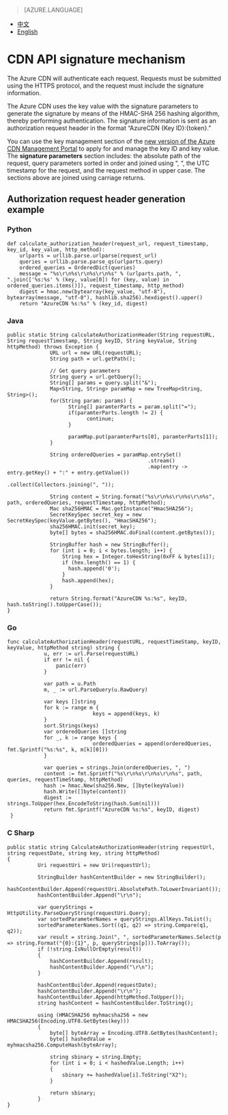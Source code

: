 <properties
    linkid="dev-net-common-tasks-cdn"
    urlDisplayName="CDN"
    pageTitle="Azure China CDN API doc-signature"
    metaKeywords="Azure CDN, Azure CDN, Azure blobs, Azure caching, Azure add-on, Live Streaming, Streaming media acceleration, CDN acceleration, CDN services, mainstream CDN, live streaming media acceleration, media services, Azure Media Service, cache rules, HLS, CDN technology files, CDN help files, live video acceleration, live broadcast acceleration"
    description="Learn How to Create Live Streaming Acceleration Type CDNs on Azure Management Portal and Default Caching Rules for Live Streaming CDNs"
    metaCanonical=""
    services="cdn"
    documentationCenter=".NET"
    authors="v-jijes"
    solutions=""
    manager=""
    editor="" />
<tags
    ms.service="cdn_en"
    ms.author="v-jijes"
    ms.topic="article"
    ms.date="6/6/2017"
    wacn.date="6/6/2017"
    wacn.lang="en" />

> [AZURE.LANGUAGE]
- [中文](/documentation/articles/cdn-api-signature/)
- [English](/documentation/articles/cdn-enus-api-signature/)

# <a name="cdn-api"></a>CDN API signature mechanism


The Azure CDN will authenticate each request. Requests must be submitted using the HTTPS protocol, and the request must include the signature information.

The Azure CDN uses the key value with the signature parameters to generate the signature by means of the HMAC-SHA 256 hashing algorithm, thereby performing authentication. The signature information is sent as an authorization request header in the format “AzureCDN {Key ID}:{token}.”

You can use the key management section of the [new version of the Azure CDN Management Portal](/documentation/articles/cdn-enus-management-v2-portal-how-to-use/) to apply for and manage the key ID and key value. The **signature parameters** section includes: the absolute path of the request, query parameters sorted in order and joined using “, “, the UTC timestamp for the request, and the request method in upper case. The sections above are joined using carriage returns.

## <a name="authorization"></a>Authorization request header generation example

### <a name="python"></a>Python

    def calculate_authorization_header(request_url, request_timestamp, key_id, key_value, http_method):
        urlparts = urllib.parse.urlparse(request_url)
        queries = urllib.parse.parse_qs(urlparts.query)
        ordered_queries = OrderedDict(queries)
        message = "%s\r\n%s\r\n%s\r\n%s" % (urlparts.path, ", ".join(['%s:%s' % (key, value[0]) for (key, value) in ordered_queries.items()]), request_timestamp, http_method)
        digest = hmac.new(bytearray(key_value, "utf-8"), bytearray(message, "utf-8"), hashlib.sha256).hexdigest().upper()
        return "AzureCDN %s:%s" % (key_id, digest)

### <a name="java"></a>Java

    public static String calculateAuthorizationHeader(String requestURL, String requestTimestamp, String keyID, String keyValue, String httpMethod) throws Exception {
                  URL url = new URL(requestURL);
                  String path = url.getPath();

                  // Get query parameters
                  String query = url.getQuery();      
                  String[] params = query.split("&");
                  Map<String, String> paramMap = new TreeMap<String, String>();
                  for(String param: params) {
                        String[] paramterParts = param.split("=");
                        if(paramterParts.length != 2) {
                              continue;
                        }

                        paramMap.put(paramterParts[0], paramterParts[1]);
                  }

                  String orderedQueries = paramMap.entrySet()
                                                  .stream()
                                                  .map(entry -> entry.getKey() + ":" + entry.getValue())
                                                  .collect(Collectors.joining(", "));

                  String content = String.format("%s\r\n%s\r\n%s\r\n%s", path, orderedQueries, requestTimestamp, httpMethod);        
                  Mac sha256HMAC = Mac.getInstance("HmacSHA256");
                  SecretKeySpec secret_key = new SecretKeySpec(keyValue.getBytes(), "HmacSHA256");
                  sha256HMAC.init(secret_key);
                  byte[] bytes = sha256HMAC.doFinal(content.getBytes());

                  StringBuffer hash = new StringBuffer();
                  for (int i = 0; i < bytes.length; i++) {
                      String hex = Integer.toHexString(0xFF & bytes[i]);
                      if (hex.length() == 1) {
                        hash.append('0');
                      }
                      hash.append(hex);
                  }

                  return String.format("AzureCDN %s:%s", keyID, hash.toString().toUpperCase());
    }

### <a name="go"></a>Go

    func calculateAuthorizationHeader(requestURL, requestTimeStamp, keyID, keyValue, httpMethod string) string {
                u, err := url.Parse(requestURL)
                if err != nil {
                    panic(err)
                }

                var path = u.Path
                m, _ := url.ParseQuery(u.RawQuery)

                var keys []string
                for k := range m {
                                keys = append(keys, k)
                }
                sort.Strings(keys)
                var orderedQueries []string
                for _, k := range keys {
                                orderedQueries = append(orderedQueries, fmt.Sprintf("%s:%s", k, m[k][0]))
                }

                var queries = strings.Join(orderedQueries, ", ")
                content := fmt.Sprintf("%s\r\n%s\r\n%s\r\n%s", path, queries, requestTimeStamp, httpMethod)
                hash := hmac.New(sha256.New, []byte(keyValue))
                hash.Write([]byte(content))
                digest := strings.ToUpper(hex.EncodeToString(hash.Sum(nil)))
                return fmt.Sprintf("AzureCDN %s:%s", keyID, digest)
     }

### <a name="c-sharp"></a>C Sharp

    public static string CalculateAuthorizationHeader(string requestUrl, string requestDate, string key, string httpMethod)
    {
              Uri requestUri = new Uri(requestUrl);

              StringBuilder hashContentBuilder = new StringBuilder();
              hashContentBuilder.Append(requestUri.AbsolutePath.ToLowerInvariant());
              hashContentBuilder.Append("\r\n");

              var queryStrings = HttpUtility.ParseQueryString(requestUri.Query);
              var sortedParameterNames = queryStrings.AllKeys.ToList();
              sortedParameterNames.Sort((q1, q2) => string.Compare(q1, q2));
              var result = string.Join(", ", sortedParameterNames.Select(p => string.Format("{0}:{1}", p, queryStrings[p])).ToArray());
              if (!string.IsNullOrEmpty(result))
              {
                  hashContentBuilder.Append(result);
                  hashContentBuilder.Append("\r\n");
              }

              hashContentBuilder.Append(requestDate);
              hashContentBuilder.Append("\r\n");
              hashContentBuilder.Append(httpMethod.ToUpper());
              string hashContent = hashContentBuilder.ToString();

              using (HMACSHA256 myhmacsha256 = new HMACSHA256(Encoding.UTF8.GetBytes(key)))
              {
                  byte[] byteArray = Encoding.UTF8.GetBytes(hashContent);
                  byte[] hashedValue = myhmacsha256.ComputeHash(byteArray);

                  string sbinary = string.Empty;
                  for (int i = 0; i < hashedValue.Length; i++)
                  {
                      sbinary += hashedValue[i].ToString("X2");
                  }

                  return sbinary;
              }
    }

<!--HONumber=May17_HO3-->